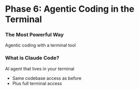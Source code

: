 # Phase 6: Agentic Coding in the Terminal

<div class="two-cols">

<FeatureCard v-click>

### The Most Powerful Way

Agentic coding with a terminal tool

</FeatureCard>

<FeatureCard v-click>

### What is Claude Code?

AI agent that lives in your terminal
- Same codebase access as before
- Plus full terminal access

</FeatureCard>

</div>
